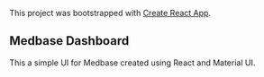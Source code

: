 This project was bootstrapped with [Create React App](https://github.com/facebook/create-react-app).

## Medbase Dashboard
This a simple UI for Medbase created using React and Material UI.
